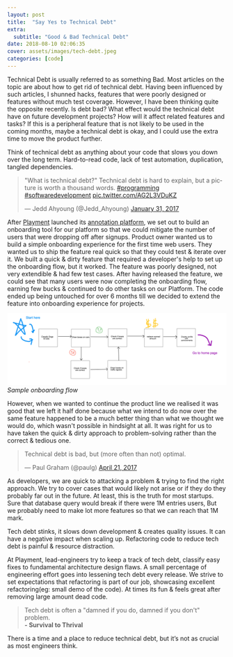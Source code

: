 ```yaml
---
layout: post
title:  "Say Yes to Technical Debt"
extra:
  subtitle: "Good & Bad Technical Debt"
date: 2018-08-10 02:06:35
cover: assets/images/tech-debt.jpeg
categories: [code]
---
```



Technical Debt is usually referred to as something Bad. Most articles on the topic are about how to get rid of technical debt. Having been influenced by such articles, I shunned hacks, features that were poorly designed or features without much test coverage. However, I have been thinking quite the opposite recently. Is debt bad? What effect would the technical debt have on future development projects? How will it affect related features and tasks? If this is a peripheral feature that is not likely to be used in the coming months, maybe a technical debt is okay, and I could use the extra time to move the product further.

Think of technical debt as anything about your code that slows you down over the long term. Hard-to-read code, lack of test automation, duplication, tangled dependencies.

<blockquote class="twitter-tweet" data-lang="en"><p lang="en" dir="ltr">&quot;What is technical debt?&quot; Technical debt is hard to explain, but a picture is worth a thousand words. <a href="https://twitter.com/hashtag/programming?src=hash&amp;ref_src=twsrc%5Etfw">#programming</a> <a href="https://twitter.com/hashtag/softwaredevelopment?src=hash&amp;ref_src=twsrc%5Etfw">#softwaredevelopment</a> <a href="https://t.co/AG2L3VDuKZ">pic.twitter.com/AG2L3VDuKZ</a></p>&mdash; Jedd Ahyoung (@Jedd_Ahyoung) <a href="https://twitter.com/Jedd_Ahyoung/status/826551935822077952?ref_src=twsrc%5Etfw">January 31, 2017</a></blockquote>
<script async src="https://platform.twitter.com/widgets.js" charset="utf-8"></script>

After [Playment](https://playment.io "Playment's website") launched its [annotation platform](https://app.playment.io "Playment's annotation platform"), we set out to build an onboarding tool for our platform so that we could mitigate the number of users that were dropping off after signups. Product owner wanted us to build a simple onboarding experience for the first time web users. They wanted us to ship the feature real quick so that they could test & iterate over it. We built a quick & dirty feature that required a developer's help to set up the onboarding flow, but it worked. The feature was poorly designed,  not very extendible & had few test cases. After having released the feature, we could see that many users were now completing the onboarding flow, earning few bucks & continued to do other tasks on our Platform. The code ended up being untouched for over 6 months till we decided to extend the feature into onboarding experience for projects.

![](/assets/images/sample_onboarding.png)
*Sample onboarding flow*

However, when we wanted to continue the product line we realised it was good that we left it half done because what we intend to do now over the same feature happened to be a much better thing than what we thought we would do, which wasn't possible in hindsight at all. It was right for us to have taken the quick & dirty approach to problem-solving rather than the correct & tedious one.


<blockquote class="twitter-tweet" data-lang="en"><p lang="en" dir="ltr">Technical debt is bad, but (more often than not) optimal.</p>&mdash; Paul Graham (@paulg) <a href="https://twitter.com/paulg/status/855342574063800320?ref_src=twsrc%5Etfw">April 21, 2017</a></blockquote>

As developers, we are quick to attacking a problem & trying to find the right approach. We try to cover cases that would likely not arise or if they do they probably far out in the future. At least, this is the truth for most startups. Sure that database query would break if there were 1M entries users, But we probably need to make lot more features so that we can reach that 1M mark.

Tech debt stinks, it slows down development & creates quality issues. It can have a negative impact when scaling up. Refactoring code to reduce tech debt is painful & resource distraction.

At Playment, lead-engineers try to keep a track of tech debt, classify easy fixes to fundamental architecture design flaws. A small percentage of engineering effort goes into lessening tech debt every release. We strive to set expectations that refactoring is part of our job, showcasing excellent refactoring(eg: small demo of the code). At times its fun & feels great after removing large amount dead code.

> Tech debt is often a "damned if you do, damned if you don't" problem.
> <br><b>\- Survival to Thrival </b>

There is a time and a place to reduce technical debt, but it’s not as crucial as most engineers think.
